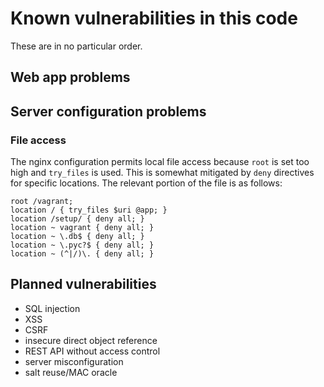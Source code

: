 # Known vulnerabilities in this code

These are in no particular order.

## Web app problems


## Server configuration problems

### File access

The nginx configuration permits local file access because `root` is set too high and `try_files` is used. This is somewhat mitigated by `deny` directives for specific locations. The relevant portion of the file is as follows:

    root /vagrant;
    location / { try_files $uri @app; }
    location /setup/ { deny all; }
    location ~ vagrant { deny all; }
    location ~ \.db$ { deny all; }
    location ~ \.pyc?$ { deny all; }
    location ~ (^|/)\. { deny all; }


## Planned vulnerabilities

* SQL injection
* XSS
* CSRF
* insecure direct object reference
* REST API without access control
* server misconfiguration
* salt reuse/MAC oracle
